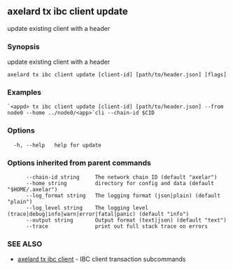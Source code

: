 ## axelard tx ibc client update

update existing client with a header

### Synopsis

update existing client with a header

```
axelard tx ibc client update [client-id] [path/to/header.json] [flags]
```

### Examples

```
`<appd> tx ibc client update [client-id] [path/to/header.json] --from node0 --home ../node0/<app>`cli --chain-id $CID
```

### Options

```
  -h, --help   help for update
```

### Options inherited from parent commands

```
      --chain-id string     The network chain ID (default "axelar")
      --home string         directory for config and data (default "$HOME/.axelar")
      --log_format string   The logging format (json|plain) (default "plain")
      --log_level string    The logging level (trace|debug|info|warn|error|fatal|panic) (default "info")
      --output string       Output format (text|json) (default "text")
      --trace               print out full stack trace on errors
```

### SEE ALSO

- [axelard tx ibc client](/cli-docs/v0_31_2/axelard_tx_ibc_client) - IBC client transaction subcommands
